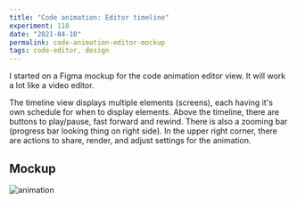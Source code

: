```yaml
---
title: "Code animation: Editor timeline"
experiment: 118
date: "2021-04-10"
permalink: code-animation-editor-mockup
tags: code-editor, design
---
```


I started on a Figma mockup for the code animation editor view. It will work a lot like a video editor.

The timeline view displays multiple elements (screens), each having it's own schedule for when to display elements.
Above the timeline, there are buttons to play/pause, fast forward and rewind. There is also a zooming bar (progress bar looking thing on right side).
In the upper right corner, there are actions to share, render, and adjust settings for the animation.

## Mockup

<img alt="animation" src="https://res.cloudinary.com/dzwnkx0mk/image/upload/v1618034171/1000experiments.dev/code-animation-timeline-mockup_tiszpl.png"/>
